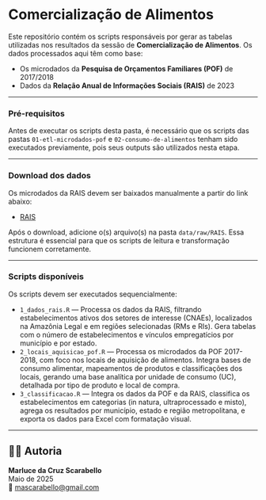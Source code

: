 # Comercialização de Alimentos

Este repositório contém os scripts responsáveis por gerar as tabelas utilizadas nos resultados da sessão de **Comercialização de Alimentos**. Os dados processados aqui têm como base:

- Os microdados da **Pesquisa de Orçamentos Familiares (POF)** de 2017/2018  
- Dados da **Relação Anual de Informações Sociais (RAIS)** de 2023  

---

### Pré-requisitos

Antes de executar os scripts desta pasta, é necessário que os scripts das pastas `01-etl-microdados-pof` e `02-consumo-de-alimentos` tenham sido executados previamente, pois seus outputs são utilizados nesta etapa.

---

### Download dos dados

Os microdados da RAIS devem ser baixados manualmente a partir do link abaixo:

- [RAIS](https://drive.google.com/drive/folders/1sWHNUGiJG17KR9IRiNNCmjnCxY7ku6Hv?usp=drive_link)  

Após o download, adicione o(s) arquivo(s) na pasta `data/raw/RAIS`. Essa estrutura é essencial para que os scripts de leitura e transformação funcionem corretamente.

---

###  Scripts disponíveis

Os scripts devem ser executados sequencialmente:

- `1_dados_rais.R` — Processa os dados da RAIS, filtrando estabelecimentos ativos dos setores de interesse (CNAEs), localizados na Amazônia Legal e em regiões selecionadas (RMs e RIs). Gera tabelas com o número de estabelecimentos e vínculos empregatícios por município e por estado.
- `2_locais_aquisicao_pof.R` — Processa os microdados da POF 2017-2018, com foco nos locais de aquisição de alimentos. Integra bases de consumo alimentar, mapeamentos de produtos e classificações dos locais, gerando uma base analítica por unidade de consumo (UC), detalhada por tipo de produto e local de compra.
- `3_classificacao.R` — Integra os dados da POF e da RAIS, classifica os estabelecimentos em categorias (in natura, ultraprocessado e misto), agrega os resultados por município, estado e região metropolitana, e exporta os dados para Excel com formatação visual.
---

## 👩‍💻 Autoria

**Marluce da Cruz Scarabello**  
Maio de 2025  
📧 mascarabello@gmail.com